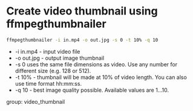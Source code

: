# Create video thumbnail using ffmpegthumbnailer

```bash
ffmpegthumbnailer -i in.mp4 -o out.jpg -s 0 -t 10% -q 10
```

- -i in.mp4 - input video file
- -o out.jpg - output image thumbnail
- -s 0 uses the same file dimensions as video. Use any number for different size (e.g. 128 or 512).
- -t 10% - thumbnail will be made at 10% of video length. You can also use time format hh:mm:ss.
- -q 10 - best image quality possible. Available values are 1...10.

group: video_thumbnail
